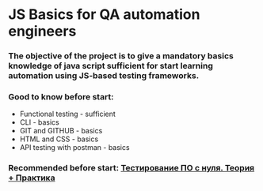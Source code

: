 # JS Basics for QA automation engineers

### The objective of the project is to give a mandatory basics knowledge of java script sufficient for start learning automation using JS-based testing frameworks.

### Good to know before start:

- Functional testing - sufficient
- CLI - basics
- GIT and GITHUB - basics
- HTML and CSS - basics
- API testing with postman - basics

### Recommended before start: [Тестирование ПО с нуля. Теория + Практика](https://stepik.org/course/171826)

